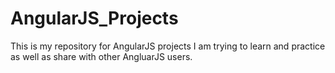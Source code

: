 # AngularJS_Projects
This is my repository for AngularJS projects I am trying to learn and practice as well as share with other AngluarJS users.
